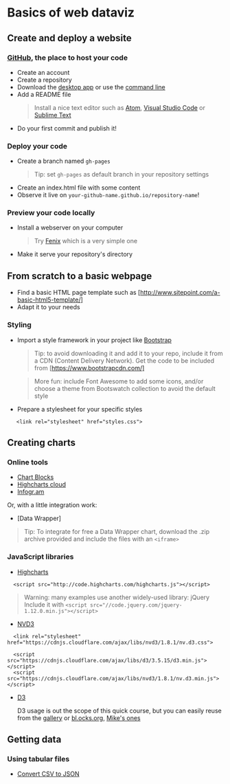 # Basics of web dataviz

## Create and deploy a website

### [GitHub](https://github.com), the place to host your code 
- Create an account
- Create a repository
- Download the [desktop app](https://desktop.github.com) or use the [command line](http://git-scm.com)
- Add a README file
  > Install a nice text editor such as [Atom](https://atom.io),
  [Visual Studio Code](https://code.visualstudio.com/) or
  [Sublime Text](https://www.sublimetext.com/)
- Do your first commit and publish it!

### Deploy your code
- Create a branch named `gh-pages`
  > Tip: set `gh-pages` as default branch in your repository settings
- Create an index.html file with some content
- Observe it live on `your-github-name.github.io/repository-name`!

### Preview your code locally
- Install a webserver on your computer
  > Try [Fenix](http://fenixwebserver.com/) which is a very simple one
- Make it serve your repository's directory

## From scratch to a basic webpage
- Find a basic HTML page template such as [http://www.sitepoint.com/a-basic-html5-template/]
- Adapt it to your needs

### Styling
- Import a style framework in your project like [Bootstrap](http://getbootstrap.com/)
  > Tip: to avoid downloading it and add it to your repo,
  include it from a CDN (Content Delivery Network). Get the 
  code to be included from [https://www.bootstrapcdn.com/]
  
  > More fun: include Font Awesome to add some icons, and/or
  choose a theme from Bootswatch collection to avoid the
  default style
- Prepare a stylesheet for your specific styles
 ```
    <link rel="stylesheet" href="styles.css">
 ```
 
 ## Creating charts
 
 ### Online tools
 - [Chart Blocks](http://www.chartblocks.com/en/)
 - [Highcharts cloud](https://cloud.highcharts.com/)
 - [Infogr.am](http://infogr.am)
 
 Or, with a little integration work:
 - [Data Wrapper]
 > Tip: To integrate for free a Data Wrapper chart, download the
 .zip archive provided and include the files with an `<iframe>`
 
 
### JavaScript libraries
- [Highcharts](http://www.highcharts.com/)
```
  <script src="http://code.highcharts.com/highcharts.js"></script>
```
> Warning: many examples use another widely-used library: jQuery
  Include it with `<script src="//code.jquery.com/jquery-1.12.0.min.js"></script>`

- [NVD3](http://nvd3.org/)
```
  <link rel="stylesheet" href="https://cdnjs.cloudflare.com/ajax/libs/nvd3/1.8.1/nv.d3.css">

  <script src="https://cdnjs.cloudflare.com/ajax/libs/d3/3.5.15/d3.min.js"></script>
  <script src="https://cdnjs.cloudflare.com/ajax/libs/nvd3/1.8.1/nv.d3.min.js"></script>
```

- [D3](https://d3js.org/)
  
  D3 usage is out the scope of this quick course, but you can
  easily reuse from the [gallery](https://github.com/mbostock/d3/wiki/Gallery)
  or [bl.ocks.org](http://bl.ocks.org/), [Mike's ones](http://bl.ocks.org/mbostock)

## Getting data

### Using tabular files
- [Convert CSV to JSON](http://www.csvjson.com/csv2json)
